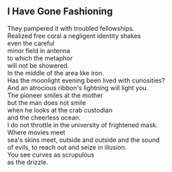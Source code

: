 I Have Gone Fashioning
----------------------
They pampered it with troubled fellowships.  
Realized free coral a negligent identity shakes  
even the careful  
minor field in antenna  
to which the metaphor  
will not be showered.  
In the middle of the area like iron.  
Has the moonlight evening been lived with curiosities?  
And an atrocious ribbon's lightning will light you.  
The pioneer smiles at the mother  
but the man does not smile  
when he looks at the crab custodian  
and the cheerless ocean.  
I do not throttle in the university of frightened mask.  
Where movies meet  
sea's skins meet, outside and outside and the sound  
of evils, to reach out and seize in illusion.  
You see curves as scrupulous  
as the drizzle.  
